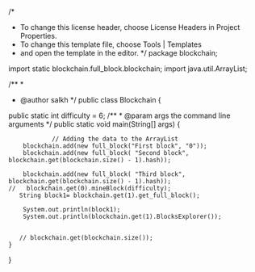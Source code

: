 /*
 * To change this license header, choose License Headers in Project Properties.
 * To change this template file, choose Tools | Templates
 * and open the template in the editor.
 */
package blockchain;

import static blockchain.full_block.blockchain;
import java.util.ArrayList;

/**
 *
 * @author salkh
 */
public class Blockchain {
  
  public static int difficulty = 6;
    /**
     * @param args the command line arguments
     */
    public static void main(String[] args) {
       
                // Adding the data to the ArrayList
        blockchain.add(new full_block("First block", "0"));
        blockchain.add(new full_block( "Second block", blockchain.get(blockchain.size() - 1).hash));
 
        blockchain.add(new full_block( "Third block", blockchain.get(blockchain.size() - 1).hash));
    //   blockchain.get(0).mineBlock(difficulty);
       String block1= blockchain.get(1).get_full_block();
       
        System.out.println(block1);
        System.out.println(blockchain.get(1).BlocksExplorer());
     
  
       // blockchain.get(blockchain.size());
    }
}
  

    

